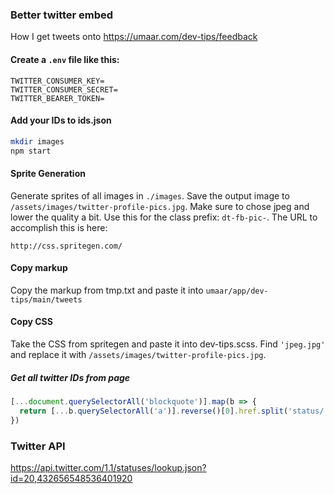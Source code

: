 ### Better twitter embed

How I get tweets onto https://umaar.com/dev-tips/feedback

#### Create a `.env` file like this:

```
TWITTER_CONSUMER_KEY=
TWITTER_CONSUMER_SECRET=
TWITTER_BEARER_TOKEN=
```

#### Add your IDs to ids.json

```sh
mkdir images
npm start
```

#### Sprite Generation

Generate sprites of all images in `./images`. Save the output image to `/assets/images/twitter-profile-pics.jpg`. Make sure to chose jpeg and lower the quality a bit. Use this for the class prefix: `dt-fb-pic-`. The URL to accomplish this is here:

```
http://css.spritegen.com/
```

#### Copy markup

Copy the markup from tmp.txt and paste it into `umaar/app/dev-tips/main/tweets`

#### Copy CSS

Take the CSS from spritegen and paste it into dev-tips.scss. Find `'jpeg.jpg'` and replace it with `/assets/images/twitter-profile-pics.jpg`.

##### Get all twitter IDs from page

```js
[...document.querySelectorAll('blockquote')].map(b => {
  return [...b.querySelectorAll('a')].reverse()[0].href.split('status/')[1];
})
```

### Twitter API

https://api.twitter.com/1.1/statuses/lookup.json?id=20,432656548536401920